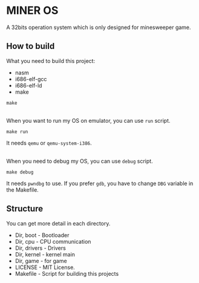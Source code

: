 # MINER OS
A 32bits operation system which is only designed for minesweeper game.

## How to build
What you need to build this project:
- nasm
- i686-elf-gcc
- i686-elf-ld
- make

```
make
```

<br>When you want to run my OS on emulator, you can use `run` script.
```
make run
```
It needs `qemu` or `qemu-system-i386`.<br><br>


When you need to debug my OS, you can use `debug` script.
```
make debug
```
It needs `pwndbg` to use. If you prefer `gdb`, you have to change `DBG` variable in the Makefile.

## Structure
You can get more detail in each directory.
- Dir, boot - Bootloader
- Dir, cpu - CPU communication
- Dir, drivers - Drivers
- Dir, kernel - kernel main
- Dir, game - for game
- LICENSE - MIT License.
- Makefile - Script for building this projects
